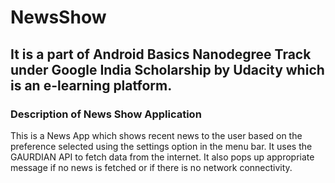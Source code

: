 # NewsShow

## It is a part of Android Basics Nanodegree Track under Google India Scholarship by Udacity which is an e-learning platform.

### Description of News Show Application

This is a News App which shows recent news to the user based on the preference selected using the settings option in the menu bar. It uses the GAURDIAN API to fetch data from the internet. It also pops up appropriate message if no news is fetched or if there is no network connectivity.
